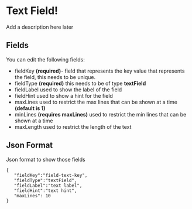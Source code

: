 # Text Field!

Add a description here later

## Fields

You can edit the following fields:

 - fieldKey **(required)**- field that represents the key value that represents the field, this needs to be unique.
 - fieldType **(required)** this needs to be of type **textField**
 - fieldLabel used to show the label of the field
 - fieldHint used to show a hint for the field
 - maxLines used to restrict the max lines that can be shown at a time **(default is 1)**
 - minLines **(requires maxLines)**  used to restrict the min lines that can be shown at a time
 - maxLength used to restrict the length of the text 



## Json Format

Json format to show those fields

    {
       "fieldKey":"field-text-key",
       "fieldType":"textField",
       "fieldLabel":"text label",
       "fieldHint":"text hint",
       "maxLines": 10
    }

